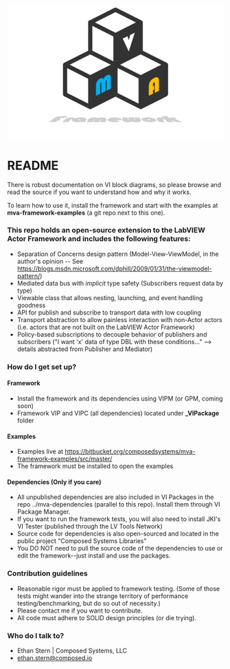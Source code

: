 ![MVAFramework](MVAFramework.png)

# README #

There is robust documentation on VI block diagrams, so please browse and read the source if you want to understand how and why it works.

To learn how to use it, install the framework and start with the examples at **mva-framework-examples** (a git repo next to this one).

### This repo holds an open-source extension to the LabVIEW Actor Framework and includes the following features: ###

* Separation of Concerns design pattern (Model-View-ViewModel, in the author's opinion --  See https://blogs.msdn.microsoft.com/dphill/2009/01/31/the-viewmodel-pattern/)
* Mediated data bus with *implicit* type safety (Subscribers request data by type)
* Viewable class that allows nesting, launching, and event handling goodness
* API for publish and subscribe to transport data with low coupling
* Transport abstraction to allow painless interaction with non-Actor actors (i.e. actors that are not built on the LabVIEW Actor Framework)
* Policy-based subscriptions to decouple behavior of publishers and subscribers ("I want 'x' data of type DBL with these conditions..." --> details abstracted from Publisher and Mediator)

### How do I get set up? ###

#### Framework
* Install the framework and its dependencies using VIPM (or GPM, coming soon)
* Framework VIP and VIPC (all dependencies) located under **_VIPackage** folder

#### Examples
* Examples live at https://bitbucket.org/composedsystems/mva-framework-examples/src/master/
* The framework must be installed to open the examples

#### Dependencies (Only if you care)
* All unpublished dependencies are also included in VI Packages in the repo ../mva-dependencies (parallel to this repo). Install them through VI Package Manager.
* If you want to run the framework tests, you will also need to install JKI's VI Tester (published through the LV Tools Network)
* Source code for dependencies is also open-sourced and located in the public project "Composed Systems Libraries"
* You DO NOT need to pull the source code of the dependencies to use or edit the framework--just install and use the packages.

### Contribution guidelines ###

* Reasonable rigor must be applied to framework testing. (Some of those tests might wander into the strange territory of performance testing/benchmarking, but do so out of necessity.)
* Please contact me if you want to contribute.
* All code must adhere to SOLID design principles (or die trying).

### Who do I talk to? ###

* Ethan Stern | Composed Systems, LLC
* ethan.stern@composed.io